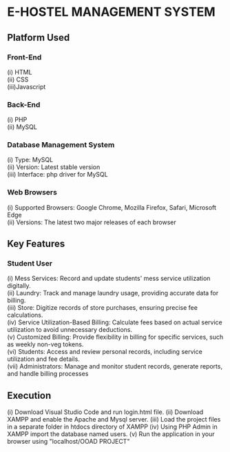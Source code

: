 # E-HOSTEL MANAGEMENT SYSTEM
## Platform Used
### Front-End
  (i) HTML <br>
  (ii) CSS <br>
  (iii)Javascript<br>

### Back-End
  (i) PHP <br>
  (ii) MySQL <br>
### Database Management System 
(i) Type: MySQL <br>
(ii) Version: Latest stable version <br>
(iii) Interface: php driver for MySQL <br>
 
### Web Browsers 
(i) Supported Browsers: Google Chrome, Mozilla Firefox, Safari, Microsoft Edge <br>
(ii) Versions: The latest two major releases of each browser <br>

## Key Features
### Student User
(i) Mess Services: Record and update students' mess service utilization digitally. <br>
(ii) Laundry: Track and manage laundry usage, providing accurate data for billing. <br>
(iii) Store: Digitize records of store purchases, ensuring precise fee calculations. <br>
(iv) Service Utilization-Based Billing: Calculate fees based on actual service utilization to avoid unnecessary deductions. <br>
(v) Customized Billing: Provide flexibility in billing for specific services, such as weekly non-veg tokens. <br>
(vi) Students: Access and review personal records, including service utilization and fee details. <br>
(vii) Administrators: Manage and monitor student records, generate reports, and handle billing processes<br>


## Execution
(i) Download Visual Studio Code and run login.html file.
(ii) Download XAMPP and enable the Apache and Mysql server.
(iii) Load the project files in a separate folder in htdocs directory of XAMPP
(iv) Using PHP Admin in XAMPP import the database named users.
(v) Run the application in your browser using "localhost/OOAD PROJECT"